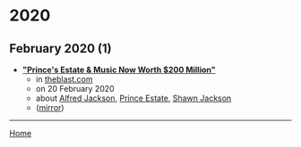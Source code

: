 # 2020

## February 2020 (1)

 - [**"Prince's Estate & Music Now Worth $200 Million"**](https://theblast.com/c/prince-music-estate-net-worth-200-million-battle-brothers-money-alfred-jackson)
    - in [theblast.com](../../../publications/p-t/theblast-com/index.md)
    - on 20 February 2020
    - about [Alfred Jackson](../../../topics/alfred-jackson/index.md), [Prince Estate](../../../topics/prince-estate/index.md), [Shawn Jackson](../../../topics/shawn-jackson/index.md)
    - ([mirror](https://web.archive.org/web/*/https://theblast.com/c/prince-music-estate-net-worth-200-million-battle-brothers-money-alfred-jackson))

----

[Home](../index.md)

